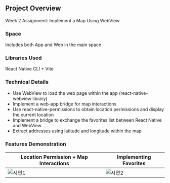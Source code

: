 ## Project Overview
Week 2 Assignment: Implement a Map Using WebView

### Space
Includes both App and Web in the main space

### Libraries Used
React Native CLI + Vite

### Technical Details
- Use WebView to load the web page within the app (react-native-webview library)
- Implement a web-app bridge for map interactions
- Use react-native-permissions to obtain location permissions and display the current location
- Implement a bridge to exchange the favorites list between React Native and WebView
- Extract addresses using latitude and longitude within the map

### Features Demonstration

| Location Permission + Map Interactions | Implementing Favorites |
|--------------------------------------|---------------|
| ![시연1](https://github.com/Taegon21/react-native-study/assets/61930500/9933aca4-d9aa-4a31-b7bc-fe7e68c7188e)| ![시연2](https://github.com/Taegon21/react-native-study/assets/61930500/eafbf6cd-041e-4c48-b3ff-5764b07bee40) |


